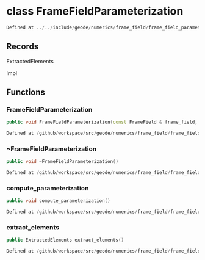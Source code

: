 # class FrameFieldParameterization

```cpp
Defined at ../../include/geode/numerics/frame_field/frame_field_parameterization.h#25
```

## Records

ExtractedElements

Impl



## Functions

### FrameFieldParameterization

```cpp
public void FrameFieldParameterization(const FrameField & frame_field, double mesh_size)
```

```cpp
Defined at /github/workspace/src/geode/numerics/frame_field/frame_field_parameterization.cpp#977
```

### ~FrameFieldParameterization

```cpp
public void ~FrameFieldParameterization()
```

```cpp
Defined at /github/workspace/src/geode/numerics/frame_field/frame_field_parameterization.cpp#983
```

### compute_parameterization

```cpp
public void compute_parameterization()
```

```cpp
Defined at /github/workspace/src/geode/numerics/frame_field/frame_field_parameterization.cpp#985
```

### extract_elements

```cpp
public ExtractedElements extract_elements()
```

```cpp
Defined at /github/workspace/src/geode/numerics/frame_field/frame_field_parameterization.cpp#990
```



